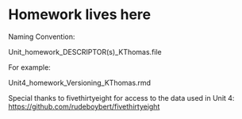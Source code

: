 # Homework lives here
Naming Convention:

Unit_homework_DESCRIPTOR(s)_KThomas.file

For example:

Unit4_homework_Versioning_KThomas.rmd

Special thanks to fivethirtyeight for access to the data used in Unit 4:
https://github.com/rudeboybert/fivethirtyeight 
